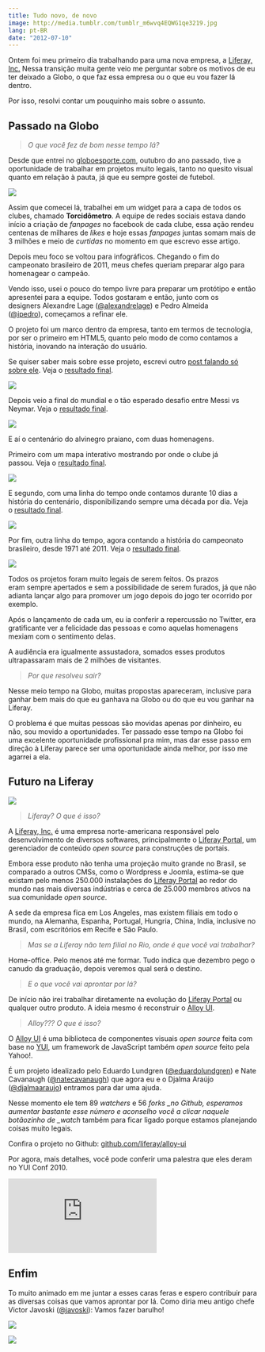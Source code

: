 ```yaml
---
title: Tudo novo, de novo
image: http://media.tumblr.com/tumblr_m6wvq4EQWG1qe3219.jpg
lang: pt-BR
date: "2012-07-10"
---
```


Ontem foi meu primeiro dia trabalhando para uma nova empresa, a [Liferay, Inc.](http://liferay.com) Nessa transição muita gente veio me perguntar sobre os motivos de eu ter deixado a Globo, o que faz essa empresa ou o que eu vou fazer lá dentro.

Por isso, resolvi contar um pouquinho mais sobre o assunto.

<!-- more -->

## Passado na Globo

> _O que você fez de bom nesse tempo lá?_

Desde que entrei no [globoesporte.com](http://globoesporte.com), outubro do ano passado, tive a oportunidade de trabalhar em projetos muito legais, tanto no quesito visual quanto em relação à pauta, já que eu sempre gostei de futebol.

![](http://media.tumblr.com/tumblr_m6y91x0dmS1qe3219.png)

Assim que comecei lá, trabalhei em um widget para a capa de todos os clubes, chamado **Torcidômetro**. A equipe de redes sociais estava dando início a criação de _fanpages_ no facebook de cada clube, essa ação rendeu centenas de milhares de _likes_ e hoje essas _fanpages_ juntas somam mais de 3 milhões e meio de _curtidas_ no momento em que escrevo esse artigo.

Depois meu foco se voltou para infográficos. Chegando o fim do campeonato brasileiro de 2011, meus chefes queriam preparar algo para homenagear o campeão.

Vendo isso, usei o pouco do tempo livre para preparar um protótipo e então apresentei para a equipe. Todos gostaram e então, junto com os designers Alexandre Lage ([@alexandrelage](http://twitter.com/#!/alexandrelage)) e Pedro Almeida ([@ipedro](http://twitter.com/#!/ipedro)), começamos a refinar ele.

O projeto foi um marco dentro da empresa, tanto em termos de tecnologia, por ser o primeiro em HTML5, quanto pelo modo de como contamos a história, inovando na interação do usuário.

Se quiser saber mais sobre esse projeto, escrevi outro [post falando só sobre ele](/especial-do-campeao-globoesportecom). Veja o [resultado final](http://globoesporte.globo.com/futebol/times/corinthians/timaocampeao.html).

[![](http://media.tumblr.com/tumblr_m6yaikVNiL1qe3219.jpg)](http://globoesporte.globo.com/futebol/times/corinthians/timaocampeao.html)

Depois veio a final do mundial e o tão esperado desafio entre Messi vs Neymar. Veja o [resultado final](http://globoesporte.globo.com/futebol/mundial-de-clubes/messi-vs-neymar.html).

[![](http://media.tumblr.com/tumblr_m6yb50PV9V1qe3219.jpg)](http://globoesporte.globo.com/futebol/mundial-de-clubes/messi-vs-neymar.html)

E aí o centenário do alvinegro praiano, com duas homenagens.

Primeiro com um mapa interativo mostrando por onde o clube já passou. Veja o [resultado final](http://estatico.globoesporte.globo.com/santos-pelo-mundo/).

[![](http://media.tumblr.com/tumblr_m6yfnwY2oo1qe3219.jpg)](http://estatico.globoesporte.globo.com/santos-pelo-mundo/)

E segundo, com uma linha do tempo onde contamos durante 10 dias a história do centenário, disponibilizando sempre uma década por dia. Veja o [resultado final](http://estatico.globoesporte.globo.com/santos-em-10-decadas/).

[![](http://media.tumblr.com/tumblr_m6yfsrDZOB1qe3219.jpg)](http://estatico.globoesporte.globo.com/santos-em-10-decadas/)

Por fim, outra linha do tempo, agora contando a história do campeonato brasileiro, desde 1971 até 2011. Veja o [resultado final](http://estatico.globoesporte.globo.com/linha-do-tempo/).

[![](http://media.tumblr.com/tumblr_m6yfo3W5cW1qe3219.jpg)](http://estatico.globoesporte.globo.com/linha-do-tempo/)

Todos os projetos foram muito legais de serem feitos. Os prazos eram sempre apertados e sem a possibilidade de serem furados, já que não adianta lançar algo para promover um jogo depois do jogo ter ocorrido por exemplo.

Após o lançamento de cada um, eu ia conferir a repercussão no Twitter, era gratificante ver a felicidade das pessoas e como aquelas homenagens mexiam com o sentimento delas.

A audiência era igualmente assustadora, somados esses produtos ultrapassaram mais de 2 milhões de visitantes.

> _Por que resolveu sair?_

Nesse meio tempo na Globo, muitas propostas apareceram, inclusive para ganhar bem mais do que eu ganhava na Globo ou do que eu vou ganhar na Liferay.

O problema é que muitas pessoas são movidas apenas por dinheiro, eu não, sou movido a oportunidades. Ter passado esse tempo na Globo foi uma excelente oportunidade profissional pra mim, mas dar esse passo em direção à Liferay parece ser uma oportunidade ainda melhor, por isso me agarrei a ela.

## Futuro na Liferay

![](http://media.tumblr.com/tumblr_m6yjkuwR271qe3219.jpg)

> _Liferay? O que é isso?_

A [Liferay, Inc.](http://liferay.com) é uma empresa norte-americana responsável pelo desenvolvimento de diversos softwares, principalmente o [Liferay Portal](http://www.liferay.com/products/liferay-portal/overview), um gerenciador de conteúdo _open source_ para construções de portais.

Embora esse produto não tenha uma projeção muito grande no Brasil, se comparado a outros CMSs, como o Wordpress e Joomla, estima-se que existam pelo menos 250.000 instalações do [Liferay Portal](http://www.liferay.com/products/liferay-portal/overview) ao redor do mundo nas mais diversas indústrias e cerca de 25.000 membros ativos na sua comunidade _open source_.

A sede da empresa fica em Los Angeles, mas existem filiais em todo o mundo, na Alemanha, Espanha, Portugal, Hungria, China, India, inclusive no Brasil, com escritórios em Recife e São Paulo.

> _Mas se a Liferay não tem filial no Rio, onde é que você vai trabalhar?_

Home-office. Pelo menos até me formar. Tudo indica que dezembro pego o canudo da graduação, depois veremos qual será o destino.

> _E o que você vai aprontar por lá?_

De início não irei trabalhar diretamente na evolução do [Liferay Portal](http://www.liferay.com/products/liferay-portal/overview) ou qualquer outro produto. A ideia mesmo é reconstruir o [Alloy UI](http://alloyui.com).

> _Alloy??? O que é isso?_

O [Alloy UI](http://alloyui.com) é uma biblioteca de componentes visuais *open source* feita com base no [YUI](http://yuilibrary.com/), um framework de JavaScript também *open source* feito pela Yahoo!.

É um projeto idealizado pelo Eduardo Lundgren ([@eduardolundgren](http://twitter.com/eduardolundgren)) e Nate Cavanaugh ([@natecavanaugh](http://twitter.com/natecavanaugh)) que agora eu e o Djalma Araújo ([@djalmaaraujo](http://twitter.com/djalmaaraujo)) entramos para dar uma ajuda.

Nesse momento ele tem 89 *watchers* e 56 *forks _no Github, esperamos aumentar bastante esse número e aconselho você a clicar naquele botãozinho de \_watch* também para ficar ligado porque estamos planejando coisas muito legais.

Confira o projeto no Github: [github.com/liferay/alloy-ui](https://github.com/liferay/alloy-ui)

Por agora, mais detalhes, você pode conferir uma palestra que eles deram no YUI Conf 2010.

<div class="iframe-wrap">
  <iframe src="http://www.youtube.com/embed/5LsCqiEia2Q" frameborder="0" allowfullscreen="true">
  </iframe>
</div>

## Enfim

To muito animado em me juntar a esses caras feras e espero contribuir para as diversas coisas que vamos aprontar por lá. Como diria meu antigo chefe Victor Javoski ([@javoski](http://twitter.com/javoski)): Vamos fazer barulho!

[![](http://media.tumblr.com/tumblr_m6wvoybV951qe3219.jpg)](https://twitter.com/jon_neal/status/217716848597278720)

[![](http://media.tumblr.com/tumblr_m6yqo5fSYs1qe3219.jpg)](https://twitter.com/eduardolundgren/status/222784702648549376)
